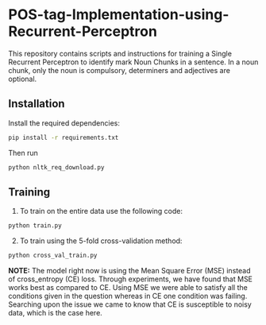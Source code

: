 # POS-tag-Implementation-using-Recurrent-Perceptron
This repository contains scripts and instructions for training a Single Recurrent Perceptron to identify mark Noun Chunks in a sentence. In a noun chunk, only the noun is compulsory, determiners and adjectives are optional.

## Installation

Install the required dependencies:

```bash
pip install -r requirements.txt
```
Then run

```bash
python nltk_req_download.py
```


## Training

1. To train on the entire data use the following code:

```bash
python train.py
```

2. To train using the 5-fold cross-validation method:
```bash
python cross_val_train.py
```

**NOTE:** The model right now is using the Mean Square Error (MSE) instead of cross_entropy (CE) loss. Through experiments, we have found that MSE works best as compared to CE. Using MSE we were able to satisfy all the conditions given in the question whereas in CE one condition was failing. Searching upon the issue we came to know that CE is susceptible to noisy data, which is the case here.
